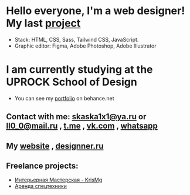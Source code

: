 
# Hello everyone, I'm a web designer! My last [project](https://rent-spectech.ru/)
- Stack: HTML, CSS, Sass, Tailwind CSS, JavaScript.
- Graphic editor: Figma, Adobe Photoshop, Adobe Illustrator
<!-- # -->
# I am currently studying at the UPROCK School of Design
- You can see my [portfolio](https://www.behance.net/di-web) on behance.net
<!-- # -->
## Contact with me: skaska1x1@ya.ru or ll0_0@mail.ru , [t.me](https://t.me/designner_ru) , [vk.com](https://vk.com/sky4no_s_wami) , [whatsapp](https://clck.ru/354AWX)
## My [website](https://di-web.ru/) , [designner.ru](https://designner.ru/)

## Freelance projects:
- [Интерьерная Мастерская - KrisMg](https://655d2c371809811be64033f9--krismg.netlify.app/)
- [Аренда спецтехники](https://rent-spectech.ru/)

<!--
**skaska1x1/skaska1x1** is a ✨ _special_ ✨ repository because its `README.md` (this file) appears on your GitHub profile.
- Stack: JavaScript, Typescript, Vue.js, React.js, Next.js, HTML, CSS, Sass, Pug, Webpack, Vite, Gulp.
Here are some ideas to get you started:

- 🔭 I’m currently working on ...
- 🌱 I’m currently learning ...
- 👯 I’m looking to collaborate on ...
- 🤔 I’m looking for help with ...
- 💬 Ask me about ...
- 📫 How to reach me: ...
- 😄 Pronouns: ...
- ⚡ Fun fact: ...
- ###### Mail : <skaska1x1@yandex.ru> ######
-->
 <!-- [mail]:skaska1x1@yandex.ru -->
